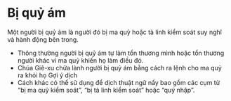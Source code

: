 # Bị quỷ ám

Một người bị quỷ ám là người đó bị ma quỷ hoặc tà linh kiểm soát suy nghĩ và hành động bên trong.
- Thông thường người bị quỷ ám tự làm tổn thương mình hoặc tổn thương người khác vì ma quỷ khiến họ làm điều đó.
- Chúa Giê-xu chữa lành người bị quỷ ám bằng cách ra lệnh cho ma quỷ ra khỏi họ
Gợi ý dịch
- Cách khác có thể sử dụng để dịch thuật ngữ nầy bao gồm các cụm từ “bị ma quỷ kiểm soát”, “bị tà linh kiểm soát” hoặc “quỷ nhập”.

